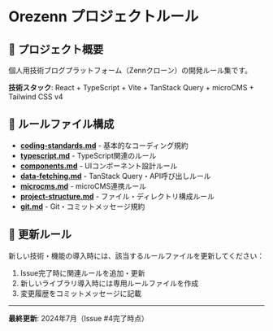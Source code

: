 # Orezenn プロジェクトルール

## 🎯 プロジェクト概要
個人用技術ブログプラットフォーム（Zennクローン）の開発ルール集です。

**技術スタック**: React + TypeScript + Vite + TanStack Query + microCMS + Tailwind CSS v4

## 📁 ルールファイル構成

- **[coding-standards.md](./coding-standards.md)** - 基本的なコーディング規約
- **[typescript.md](./typescript.md)** - TypeScript関連のルール
- **[components.md](./components.md)** - UIコンポーネント設計ルール
- **[data-fetching.md](./data-fetching.md)** - TanStack Query・API呼び出しルール
- **[microcms.md](./microcms.md)** - microCMS連携ルール
- **[project-structure.md](./project-structure.md)** - ファイル・ディレクトリ構成ルール
- **[git.md](./git.md)** - Git・コミットメッセージ規約

## 🔄 更新ルール

新しい技術・機能の導入時には、該当するルールファイルを更新してください：

1. Issue完了時に関連ルールを追加・更新
2. 新しいライブラリ導入時には専用ルールファイルを作成
3. 変更履歴をコミットメッセージに記載

---

**最終更新**: 2024年7月（Issue #4完了時点） 
